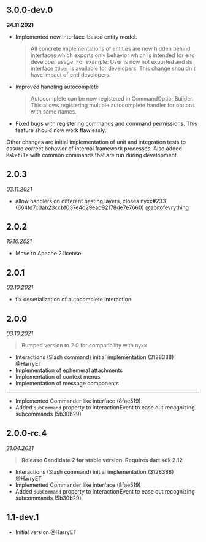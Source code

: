 ## 3.0.0-dev.0
__24.11.2021__

- Implemented new interface-based entity model.
  > All concrete implementations of entities are now hidden behind interfaces which exports only behavior which is
  > intended for end developer usage. For example: User is now not exported and its interface `IUser` is available for developers.
  > This change shouldn't have impact of end developers.
- Improved handling autocomplete
  > Autocomplete can be now registered in CommandOptionBuilder. This allows registering multiple autocomplete handler for options
  > with same names.
- Fixed bugs with registering commands and command permissions. This feature should now work flawlessly.

Other changes are initial implementation of unit and integration tests to assure correct behavior of internal framework
processes. Also added `Makefile` with common commands that are run during development.

## 2.0.3
_03.11.2021_

- allow handlers on different nesting layers, closes nyxx#233 (664fd7cdab23ccbf037e4d29ead92178de7e7660) @abitofevrything

## 2.0.2
_15.10.2021_

- Move to Apache 2 license

## 2.0.1
_03.10.2021_

- fix deserialization of autocomplete interaction

## 2.0.0
_03.10.2021_

> Bumped version to 2.0 for compatibility with nyxx

- Interactions (Slash command) initial implementation (3128388) @HarryET
- Implementation of ephemeral attachments
- Implementation of context menus
- Implementation of message components

---

- Implemented Commander like interface (8fae519)
- Added `subCommand` property to InteractionEvent to ease out recognizing subcommands (5b30b29)


## 2.0.0-rc.4
_21.04.2021_

> **Release Candidate 2 for stable version. Requires dart sdk 2.12**

 - Interactions (Slash command) initial implementation (3128388) @HarryET
 - Implemented Commander like interface (8fae519)
 - Added `subCommand` property to InteractionEvent to ease out recognizing subcommands (5b30b29)

## 1.1-dev.1

 - Initial version @HarryET
